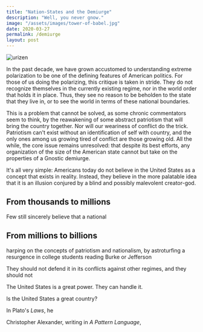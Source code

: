 ```yaml
---
title: "Nation-States and the Demiurge"
description: "Well, you never gnow."
image: "/assets/images/tower-of-babel.jpg"
date: 2020-03-27
permalink: /demiurge
layout: post
---
```


![urizen]({{site.url}}/assets/images/urizen.jpg)

In the past decade, we have grown accustomed to understanding extreme polarization to be one of the defining features of American politics. For those of us doing the polarizing, this critique is taken in stride. They do not recognize themselves in the currently existing regime, nor in the world order that holds it in place. Thus, they see no reason to be beholden to the state that they live in, or to see the world in terms of these national boundaries.

This is a problem that cannot be solved, as some chronic commentators seem to think, by the reawakening of some abstract patriotism that will bring the country together. Nor will our weariness of conflict do the trick. Patriotism can't exist without an identification of self with country, and the only ones among us growing tired of conflict are those growing old. All the while, the core issue remains unresolved: that despite its best efforts, any organization of the size of the American state cannot but take on the properties of a Gnostic demiurge.

It's all very simple: Americans today do not believe in the United States as a concept that exists in reality. Instead, they believe in the more palatable idea that it is an illusion conjured by a blind and possibly malevolent creator-god.

## From thousands to millions

Few still sincerely believe that a national

## From millions to billions

harping on the concepts of patriotism and nationalism, by astroturfing a resurgence in college students reading Burke or Jefferson

They should not defend it in its conflicts against other regimes, and they should not

The United States is a great power. They can handle it.

Is the United States a great country?

In Plato's _Laws_, he

Christopher Alexander, writing in _A Pattern Language_,
